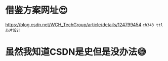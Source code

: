 # 借鉴方案网址😍
https://blog.csdn.net/WCH_TechGroup/article/details/124799454   ```ch343 ttl芯片设计```


# 虽然我知道CSDN是史但是没办法😅